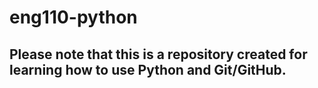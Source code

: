 # eng110-python

## Please note that this is a repository created for learning how to use Python and Git/GitHub.
